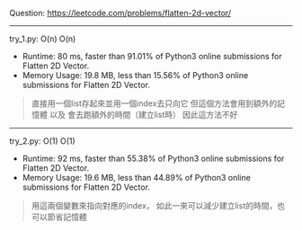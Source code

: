 Question: https://leetcode.com/problems/flatten-2d-vector/

---

try_1.py: O(n) O(n)
* Runtime: 80 ms, faster than 91.01% of Python3 online submissions for Flatten 2D Vector.
* Memory Usage: 19.8 MB, less than 15.56% of Python3 online submissions for Flatten 2D Vector.

> 直接用一個list存起來並用一個index去只向它
> 但這個方法會用到額外的記憶體 以及 會去跑額外的時間（建立list時）
> 因此這方法不好

---

try_2.py: O(1) O(1)
* Runtime: 92 ms, faster than 55.38% of Python3 online submissions for Flatten 2D Vector.
* Memory Usage: 19.6 MB, less than 44.89% of Python3 online submissions for Flatten 2D Vector.

> 用這兩個變數來指向對應的index，
> 如此一來可以減少建立list的時間，也可以節省記憶體
